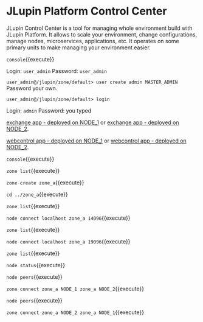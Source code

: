 # JLupin Platform Control Center

JLupin Control Center is a tool for managing whole environment build with JLupin Platform. It allows to scale your environment, change configurations, manage nodes, microservices, applications, etc. It operates on some primary units to make managing your environment easier.

`console`{{execute}}

Login: `user_admin`
Password: `user_admin`

`user_admin@/jlupin/zone/default> user create admin MASTER_ADMIN`
Password your own.

`user_admin@/jlupin/zone/default> login`

Login: `admin`
Password: you typed


[exchange app - deployed on NODE_1](https://[[HOST_SUBDOMAIN]]-13000-[[KATACODA_HOST]].environments.katacoda.com/exchange/)
or
[exchange app - deployed on NODE_2](https://[[HOST_SUBDOMAIN]]-18000-[[KATACODA_HOST]].environments.katacoda.com/exchange/).

[webcontrol app - deployed on NODE_1](https://[[HOST_SUBDOMAIN]]-13888-[[KATACODA_HOST]].environments.katacoda.com/webcontrol/)
or
[webcontrol app - deployed on NODE_2](https://[[HOST_SUBDOMAIN]]-18888-[[KATACODA_HOST]].environments.katacoda.com/webcontrol/).

`console`{{execute}}

`zone list`{{execute}}

`zone create zone_a`{{execute}}

`cd ../zone_a`{{execute}}

`zone list`{{execute}}

`node connect localhost zone_a 14096`{{execute}}

`zone list`{{execute}}

`node connect localhost zone_a 19096`{{execute}}

`zone list`{{execute}}

`node status`{{execute}}

`node peers`{{execute}}

`zone connect zone_a NODE_1 zone_a NODE_2`{{execute}}

`node peers`{{execute}}

`zone connect zone_a NODE_2 zone_a NODE_1`{{execute}}
